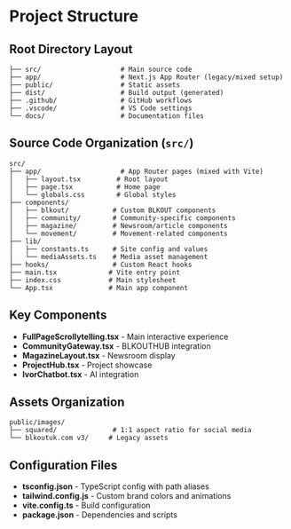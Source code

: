 # Project Structure

## Root Directory Layout
```
├── src/                    # Main source code
├── app/                    # Next.js App Router (legacy/mixed setup)
├── public/                 # Static assets
├── dist/                   # Build output (generated)
├── .github/                # GitHub workflows
├── .vscode/                # VS Code settings
└── docs/                   # Documentation files
```

## Source Code Organization (`src/`)
```
src/
├── app/                    # App Router pages (mixed with Vite)
│   ├── layout.tsx         # Root layout
│   ├── page.tsx           # Home page
│   └── globals.css        # Global styles
├── components/
│   ├── blkout/           # Custom BLKOUT components
│   ├── community/        # Community-specific components  
│   ├── magazine/         # Newsroom/article components
│   └── movement/         # Movement-related components
├── lib/
│   ├── constants.ts      # Site config and values
│   └── mediaAssets.ts    # Media asset management
├── hooks/                # Custom React hooks
├── main.tsx             # Vite entry point
├── index.css            # Main stylesheet
└── App.tsx              # Main app component
```

## Key Components
- **FullPageScrollytelling.tsx** - Main interactive experience
- **CommunityGateway.tsx** - BLKOUTHUB integration
- **MagazineLayout.tsx** - Newsroom display
- **ProjectHub.tsx** - Project showcase
- **IvorChatbot.tsx** - AI integration

## Assets Organization
```
public/images/
├── squared/              # 1:1 aspect ratio for social media
└── blkoutuk.com v3/     # Legacy assets
```

## Configuration Files
- **tsconfig.json** - TypeScript config with path aliases
- **tailwind.config.js** - Custom brand colors and animations
- **vite.config.ts** - Build configuration
- **package.json** - Dependencies and scripts